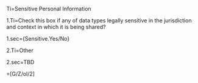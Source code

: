 Ti=Sensitive Personal Information

1.Ti=Check this box if any of data types legally sensitive in the jurisdiction and context in which it is being shared?

1.sec={Sensitive.Yes/No}

2.Ti=Other

2.sec=TBD

=[G/Z/ol/2]